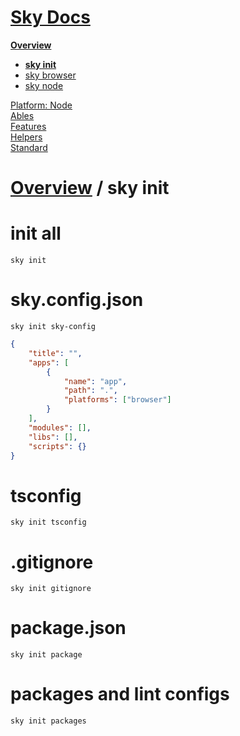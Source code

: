 <!--- This sky init was auto-generated using "npx sky readme" --> 

# [Sky Docs](/README.md)

**[Overview](..%2F..%2F..%2Fdocs%2Foverview%2FOverview.md)**   
* **[sky init](..%2F..%2F..%2Fdocs%2Foverview%2F1.sky-init%2Fsky%20init.md)**
* [sky browser](..%2F..%2F..%2Fdocs%2Foverview%2Fsky-browser%2Fsky%20browser.md)
* [sky node](..%2F..%2F..%2Fdocs%2Foverview%2Fsky-node%2Fsky%20node.md)
  
[Platform: Node](..%2F..%2F..%2F%40node%2FPlatform%3A%20Node.md)   
[Ables](..%2F..%2F..%2Fables%2FAbles.md)   
[Features](..%2F..%2F..%2Ffeatures%2FFeatures.md)   
[Helpers](..%2F..%2F..%2Fhelpers%2FHelpers.md)   
[Standard](..%2F..%2F..%2Fstandard%2FStandard.md)   

# [Overview](..%2F..%2F..%2Fdocs%2Foverview%2FOverview.md) / sky init

# init all

`sky init`

# sky.config.json

`sky init sky-config`

```json
{
    "title": "",
    "apps": [
        {
            "name": "app",
            "path": ".",
            "platforms": ["browser"]
        }
    ],
    "modules": [],
    "libs": [],
    "scripts": {}
}

```

# tsconfig

`sky init tsconfig`

# .gitignore

`sky init gitignore`

# package.json

`sky init package`

# packages and lint configs

`sky init packages`